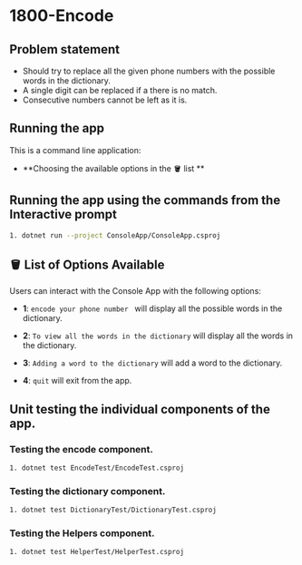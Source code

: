 # 1800-Encode

## Problem statement

- Should try to replace all the given phone numbers with the possible words in the dictionary.
- A single digit can be replaced if a there is no match.
- Consecutive numbers cannot be left as it is.

## Running the app

This is a command line application:

- **Choosing the available options in the 🪣 list **

## Running the app using the commands from the Interactive prompt

```bash
1. dotnet run --project ConsoleApp/ConsoleApp.csproj
```

## 🪣 List of Options Available

Users can interact with the Console App with the following options:

- **1**: `encode your phone number ` will display all the possible words in the dictionary.

- **2**: `To view all the words in the dictionary` will display all the words in the dictionary.

- **3**: `Adding a word to the dictionary` will add a word to the dictionary.

- **4**: `quit` will exit from the app.

## Unit testing the individual components of the app.

### Testing the encode component.

```bash
1. dotnet test EncodeTest/EncodeTest.csproj
```

### Testing the dictionary component.

```bash
1. dotnet test DictionaryTest/DictionaryTest.csproj
```

### Testing the Helpers component.

```bash
1. dotnet test HelperTest/HelperTest.csproj
```
